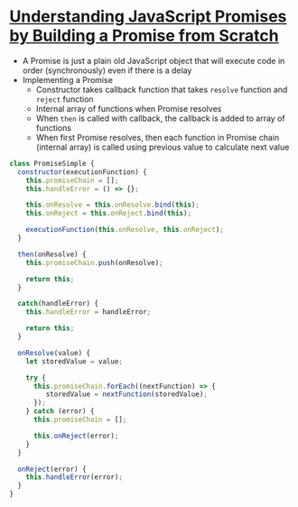 # [Understanding JavaScript Promises by Building a Promise from Scratch](https://levelup.gitconnected.com/understand-javascript-promises-by-building-a-promise-from-scratch-84c0fd855720)

* A Promise is just a plain old JavaScript object that will execute code in order (synchronously) even if there is a delay
* Implementing a Promise
  * Constructor takes callback function that takes `resolve` function and `reject` function
  * Internal array of functions when Promise resolves
  * When `then` is called with callback, the callback is added to array of functions
  * When first Promise resolves, then each function in Promise chain (internal array) is called using previous value to calculate next value

```javascript
class PromiseSimple {
  constructor(executionFunction) {
    this.promiseChain = [];
    this.handleError = () => {};

    this.onResolve = this.onResolve.bind(this);
    this.onReject = this.onReject.bind(this);

    executionFunction(this.onResolve, this.onReject);
  }

  then(onResolve) {
    this.promiseChain.push(onResolve);

    return this;
  }

  catch(handleError) {
    this.handleError = handleError;

    return this;
  }

  onResolve(value) {
    let storedValue = value;

    try {
      this.promiseChain.forEach((nextFunction) => {
         storedValue = nextFunction(storedValue);
      });
    } catch (error) {
      this.promiseChain = [];

      this.onReject(error);
    }
  }

  onReject(error) {
    this.handleError(error);
  }
}
```
